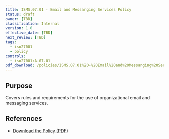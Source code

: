 ```yaml
---
title: ISMS.07.01 - Email and Messanging Services Policy
status: draft
owner: [TBD]
classification: Internal
version: 1.0
effective_date: [TBD]
next_review: [TBD]
tags:
  - iso27001
  - policy
controls:
  - iso27001:A.07.01
pdf_download: /policies/ISMS.07.01%20-%20Email%20and%20Messanging%20Services%20Policy.docx.pdf
---
```


## Purpose
Covers rules and requirements for the use of organizational email and messaging services.

## References
- [Download the Policy (PDF)](/policies/ISMS.07.01%20-%20Email%20and%20Messanging%20Services%20Policy.docx.pdf)

